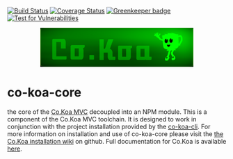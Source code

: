 [![Build Status](https://travis-ci.org/jaysaurus/co-koa-core.svg?branch=master)](https://travis-ci.org/jaysaurus/co-koa-core)
[![Coverage Status](https://coveralls.io/repos/github/jaysaurus/co-koa-core/badge.svg?branch=master)](https://coveralls.io/github/jaysaurus/co-koa-core?branch=master)
[![Greenkeeper badge](https://badges.greenkeeper.io/jaysaurus/co-koa-core.svg)](https://greenkeeper.io/)
[![Test for Vulnerabilities](https://snyk.io/test/github/jaysaurus/co-koa-core/badge.svg)](https://snyk.io/test/github/jaysaurus/co-koa-core)

<a title="Co.Koa on github" href="https://jaysaurus.github.io/Co.Koa">
<img alt="Co.Koa header" title="Co.Koa" style="margin: 0 15%; width: 70%" src="https://raw.githubusercontent.com/jaysaurus/Co.Koa/master/siteStrapCoKoa.png?sanitize=true" />
</a>

# co-koa-core

the core of the [Co.Koa MVC](http://cokoajs.com) decoupled into an NPM module. This is a component of the Co.Koa MVC toolchain.  It is designed to work in conjunction with the project installation provided by the <a href="https://github.com/jaysaurus/co-koa-cli">co-koa-cli</a>.  For more information on installation and use of co-koa-core please visit the <a href="https://github.com/jaysaurus/Co.Koa/wiki">the Co.Koa installation wiki</a> on github.  Full documentation for Co.Koa is available [here](http://cokoajs.com).
